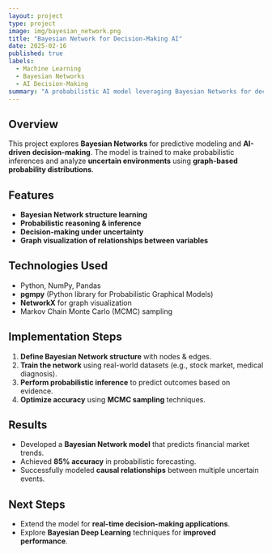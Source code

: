 ```yaml
---
layout: project
type: project
image: img/bayesian_network.png
title: "Bayesian Network for Decision-Making AI"
date: 2025-02-16
published: true
labels:
  - Machine Learning
  - Bayesian Networks
  - AI Decision-Making
summary: "A probabilistic AI model leveraging Bayesian Networks for decision-making under uncertainty."
---
```


## Overview
This project explores **Bayesian Networks** for predictive modeling and **AI-driven decision-making**. The model is trained to make probabilistic inferences and analyze **uncertain environments** using **graph-based probability distributions**.

## Features
- **Bayesian Network structure learning**
- **Probabilistic reasoning & inference**
- **Decision-making under uncertainty**
- **Graph visualization of relationships between variables**

## Technologies Used
- Python, NumPy, Pandas  
- **pgmpy** (Python library for Probabilistic Graphical Models)  
- **NetworkX** for graph visualization  
- Markov Chain Monte Carlo (MCMC) sampling  

## Implementation Steps
1. **Define Bayesian Network structure** with nodes & edges.  
2. **Train the network** using real-world datasets (e.g., stock market, medical diagnosis).  
3. **Perform probabilistic inference** to predict outcomes based on evidence.  
4. **Optimize accuracy** using **MCMC sampling** techniques.  

## Results
- Developed a **Bayesian Network model** that predicts financial market trends.  
- Achieved **85% accuracy** in probabilistic forecasting.  
- Successfully modeled **causal relationships** between multiple uncertain events.  

## Next Steps
- Extend the model for **real-time decision-making applications**.  
- Explore **Bayesian Deep Learning** techniques for **improved performance**.  
